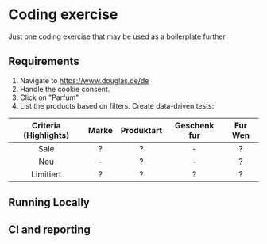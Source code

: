# Coding exercise
Just one coding exercise that may be used as a boilerplate further

## Requirements
1. Navigate to https://www.douglas.de/de
2. Handle the cookie consent.
3. Click on "Parfum"
4. List the products based on filters. Create data-driven tests:

| Criteria (Highlights) | Marke | Produktart | Geschenk fur | Fur Wen |
| :---:   |:-----:|:----------:|:------------:|:-------:|
| Sale |   ?   |     ?      |      -       |    ?    |
| Neu |   -   |     ?      |      -       |    ?    |
| Limitiert |   ?   |     ?      |      ?       |    ?    |

## Running Locally


## CI and reporting